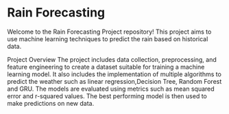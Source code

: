 # Rain Forecasting
Welcome to the Rain Forecasting Project repository! This project aims to use machine learning techniques to predict the rain based on historical data.

Project Overview
The project includes data collection, preprocessing, and feature engineering to create a dataset suitable for training a machine learning model. It also includes the implementation of multiple algorithms to predict the weather such as linear regression,Decision Tree, Random Forest and GRU. The models are evaluated using metrics such as mean squared error and r-squared values. The best performing model is then used to make predictions on new data.
